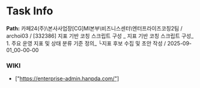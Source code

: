 # Task Info

**Path:** 카페24(주)\본사사업장\[CG]MI본부\비즈니스센터\엔터프라이즈코칭2팀 / archoi03 / [332386] 지표 기반 코칭 스크립트 구성 _ 지표 기반 코칭 스크립트 구성_ 1. 주요 운영 지표 및 상태 분류 기준 정의_ └지표 후보 수집 및 초안 작성 / 2025-09-01_00-00-00

### WIKI
- ["https://enterprise-admin.hanpda.com/"]


